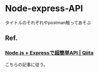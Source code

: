 # Node-express-API
 タイトルのそれぞれやpostman触ってあそぶ

## Ref.
### [Node.js + Expressで超簡単API | Qiita](https://qiita.com/k-penguin-sato/items/5d0db0116843396946bd)
こちらの記事に従う。